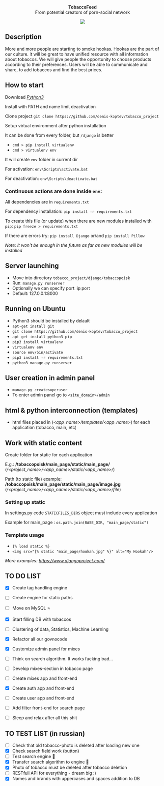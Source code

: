 <p align="center"><b>TobaccoFeed</b>
<br>
From potential creators of porn-social network</p>

<p align="center">
  <img src="https://cs7055.userapi.com/c837634/v837634898/3a465/9iQn4DJ5490.jpg">
</p>

## Description

More and more people are starting to smoke hookas. Hookas are the part of our culture.
It will be great to have unified resource with all information about tobaccos.
We will give people the opportunity to choose products according to their preferences.
Users will be able to communicate and share, to add tobaccos and find the best prices.

## How to start

Download *[Python3](https://www.python.org/ftp/python/3.6.1/python-3.6.1.exe)*

Install with PATH and name limit deactivation

Clone project
`git clone https://github.com/denis-koptev/tobacco_project`

Setup virtual environment after python installation

It can be done from every folder, but `/django` is better
* `cmd > pip install virtualenv`
* `cmd > virtualenv env`

It will create `env` folder in current dir

For activation: `env\Scripts\activate.bat`

For deactivation: `env\Scripts\deactivate.bat`

### Continuous actions are done inside `env`:

All  dependencies are in `requirements.txt`

For dependency installation: `pip install -r requirements.txt`
	
To create this file (or update) when there are new modules installed with `pip`: `pip freeze > requirements.txt`

If there are errors try: `pip install Django` or/and `pip install Pillow`

*Note: it won't be enough in the future as far as new modules will be installed*

## Server launching

* Move into directory `tobacco_project/django/tobaccopoisk`
* Run: `manage.py runserver`
* Optionally we can specify port: ip:port
* Default: 127.0.0.1:8000

## Running on Ubuntu

* Python3 should be installed by delault
* `apt-get install git`
* `git clone https://github.com/denis-koptev/tobacco_project`
* `apt-get install python3-pip`
* `pip3 install virtualenv`
* `virtualenv env`
* `source env/bin/activate`
* `pip3 install -r requirements.txt`
* `python3 manage.py runserver`

## User creation in admin panel

* `manage.py createsuperuser`
* To enter admin panel go to `<site_domain>/admin`

## html & python interconnection (templates)

* html files placed in
(*<app_name>/templates/<app_name>*) for each application (tobacco, main, etc)

## Work with static content
Create folder for static for each application

E.g.: **/tobaccopoisk/main_page/static/main_page/** 
(*/<project_name>/<app_name>/static/<app_name>/*)

Path (to static file) example: **/tobaccopoisk/main_page/static/main_page/image.jpg** 
(*/<project_name>/<app_name>/static/<app_name>/file*)

### Setting up static

In settings.py code `STATICFILES_DIRS` object must include every application

Example for main_page : `os.path.join(BASE_DIR, "main_page/static")`
### Template usage
* `{% load static %}`
* `<img src="{% static "main_page/hookah.jpg" %}" alt="My Hookah"/>`

*More examples: https://www.djangoproject.com/*


## TO DO LIST

- [x] Create tag handling engine
- [ ] Create engine for static paths
- [ ] Move on MySQL :star:
- [x] Start filling DB with tobaccos
- [ ] Clustering of data, Statistics, Machine Learning
- [x] Refactor all our govnocode
- [x] Customize admin panel for mixes
- [ ] Think on search algorithm. It works fucking bad...
- [ ] Develop mixes-section in tobacco page
- [ ] Create mixes app and front-end
- [x] Create auth app and front-end
- [ ] Create user app and front-end
- [ ] Add filter front-end for search page
- [ ] Sleep and relax after all this shit


## TO TEST LIST (in russian)

- [ ] Check that old tobacco-photo is deleted after loading new one
- [x] Check search field work (button)
- [ ] Test search engine :rocket:
- [x] Transfer search algorithm to engine :rocket:
- [x] Photo of tobacco must be deleted after tobacco deletion
- [ ] RESTfull API for everything - dream big :)
- [x] Names and brands with uppercases and spaces addition to DB
